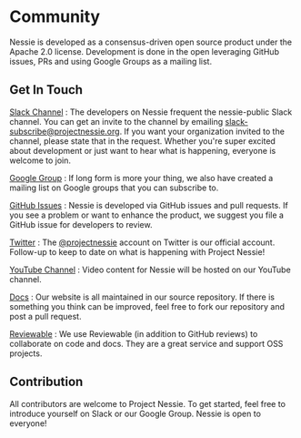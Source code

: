 # Community

Nessie is developed as a consensus-driven open source product under the Apache 2.0 
license. Development is done in the open leveraging GitHub issues, PRs and using 
Google Groups as a mailing list. 

## Get In Touch

[Slack Channel](mailto:slack-subscribe@projectnessie.org)
: The developers on Nessie frequent the nessie-public Slack channel. You can get an 
  invite to the channel by emailing [slack-subscribe@projectnessie.org](mailto:slack-subscribe@projectnessie.org). 
  If you want your organization invited to the channel, please state that in the request. 
  Whether you're super excited about development or just want to hear what is happening, 
  everyone is welcome to join. 

[Google Group](https://groups.google.com/g/projectnessie)
: If long form is more your thing, we also have created a mailing list on Google groups 
  that you can subscribe to.

[GitHub Issues](https://github.com/projectnessie/nessie/issues)
: Nessie is developed via GitHub issues and pull requests. If you see a problem
or want to enhance the product, we suggest you file a GitHub issue for developers to
review.

[Twitter](https://twitter.com/projectnessie)
: The [@projectnessie](https://twitter.com/projectnessie) account on Twitter is our official account. Follow-up to keep 
  to date on what is happening with Project Nessie!   

[YouTube Channel](https://www.youtube.com/channel/UC5xjzYuGGuGPCY9FNtqZMsQ)
: Video content for Nessie will be hosted on our YouTube channel. 

[Docs](https://github.com/projectnessie/nessie/tree/main/site/docs)
: Our website is all maintained in our source repository. If there is something you think 
  can be improved, feel free to fork our repository and post a pull request.

[Reviewable](https://reviewable.io/)
: We use Reviewable (in addition to GitHub reviews) to collaborate on code and docs. They are 
  a great service and support OSS projects.

## Contribution

All contributors are welcome to Project Nessie. To get started, feel free to introduce yourself 
on Slack or our Google Group. Nessie is open to everyone!  

